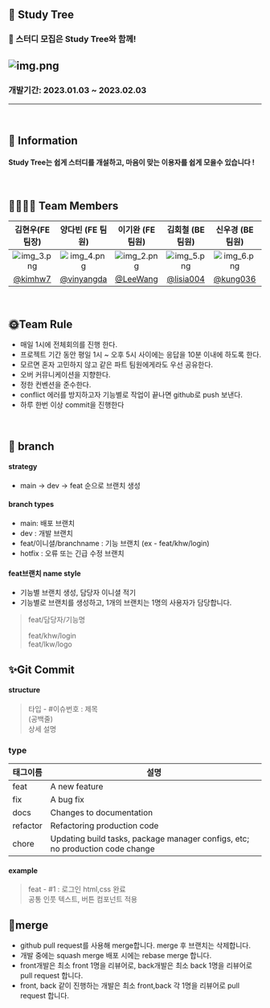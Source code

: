 ## 🌳 Study Tree 

### 🥳 스터디 모집은 Study Tree와 함께!
![img.png](img.png)
---

### 개발기간: 2023.01.03 ~ 2023.02.03

---

<br>

## 🍎 Information

#### Study Tree는 쉽게 스터디를 개설하고, 마음이 맞는 이용자를 쉽게 모을수 있습니다 !

<br>

## 👨‍👩‍👧‍👦 Team Members
| 김현우(FE 팀장)  | 양다빈 (FE 팀원) | 이기완 (FE 팀원) | 김회철 (BE 팀원) | 신우경 (BE 팀원) | 최민혁 (BE 팀원) | 
|:-----------:|:-----------:|:-----------:|:-----------:|:-----------:|:-----------:|
|![img_3.png](img_3.png)|![img_4.png](img_4.png)|![img_2.png](img_2.png)|![img_5.png](img_5.png)|![img_6.png](img_6.png)|![img_1.png](img_1.png)|
| [@kimhw7](https://github.com/kimhw7)| [@vinyangda](https://github.com/vinyangda) | [@LeeWang](https://github.com/Leewang31)| [@lisia004](https://github.com/lisia004) | [@kung036](https://github.com/kung036)| [@jackcmh1](https://github.com/jackcmh1)|


<br>

## 🌞Team Rule

- 매일 1시에 전체회의를 진행 한다.
- 프로젝트 기간 동안 평일 1시 ~ 오후 5시 사이에는 응답을 10분 이내에 하도록 한다.
- 모르면 혼자 고민하지 않고 같은 파트 팀원에게라도 우선 공유한다.
- 오버 커뮤니케이션을 지향한다.
- 정한 컨벤션을 준수한다.
- conflict 에러를 방지하고자 기능별로 작업이 끝나면 github로 push 보낸다.
- 하루 한번 이상 commit을 진행한다

<br>

## 🌟 branch
#### strategy
- main → dev → feat 순으로 브랜치 생성

#### branch types
- main: 배포 브랜치
- dev : 개발 브랜치
- feat/이니셜/branchname : 기능 브랜치 (ex - feat/khw/login)
- hotfix : 오류 또는 긴급 수정 브랜치

#### feat브랜치 name style
- 기능별 브랜치 생성, 담당자 이니셜 적기
- 기능별로 브랜치를 생성하고, 1개의 브랜치는 1명의 사용자가 담당합니다.

>feat/담당자/기능명
>
>feat/khw/login <br>
>feat/lkw/logo


## ✨Git Commit

#### structure
> 타입 - #이슈번호 : 제목<br>
> (공백줄)<br>
> 상세 설명

### type

| 태그이름 | 설명                                                  |
| -------- | ----------------------------------------------------- |
| feat | A new feature|
| fix   | A bug fix|
| docs   | Changes to documentation|
| refactor  | Refactoring production code|
| chore | Updating build tasks, package manager configs, etc; no production code change|

#### example
>feat - #1 : 로그인 html,css 완료<br>
>공통 인풋 텍스트, 버튼 컴포넌트 적용

## 🎉merge
- github pull request를 사용해 merge합니다. merge 후 브랜치는 삭제합니다.
- 개발 중에는 squash merge 배포 시에는 rebase merge 합니다.
- front개발은 최소 front 1명을 리뷰어로, back개발은 최소 back 1명을 리뷰어로 pull request 합니다.
- front, back 같이 진행하는 개발은 최소 front,back 각 1명을 리뷰어로 pull request 합니다.